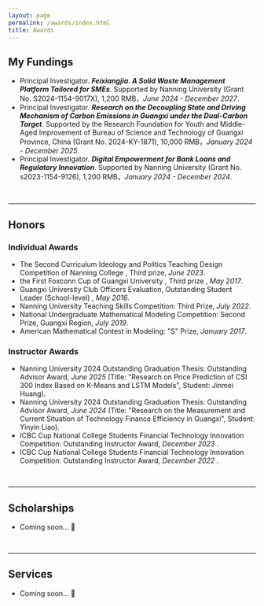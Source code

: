 ```yaml
---
layout: page
permalink: /awards/index.html
title: Awards
---
```




## My Fundings

- Principal Investigator. **_Feixiangjia. A Solid Waste Management Platform Tailored for SMEs_**. Supported by Nanning University (Grant No. S2024-1154-9017X), 1,200 RMB，_June 2024 - December 2027_.
- Principal Investigator. **_Research on the Decoupling State and Driving Mechanism of Carbon Emissions in Guangxi under the Dual-Carbon Target_**. Supported by the Research Foundation for  Youth and Middle-Aged Improvement of  Bureau of Science and Technology of Guangxi Province, China (Grant No. 2024-KY-1871),  10,000 RMB，_January 2024 - December 2025_.
- Principal Investigator. **_Digital Empowerment for Bank Loans and Regulatory Innovation_**. Supported by Nanning University (Grant No. s2023-1154-9126),  1,200 RMB，_January 2024 - December 2024_.



<br>

---


## Honors
### Individual Awards

- The Second Curriculum Ideology and Politics Teaching Design Competition of Nanning College , Third prize, _June 2023_.
- the First Foxconn Cup of Guangxi University , Third prize , _May 2017_.
- Guangxi University Club Officers Evaluation, Outstanding Student Leader (School-level) , _May 2016_.
- Nanning University Teaching Skills Competition: Third Prize, _July 2022_.
- National Undergraduate Mathematical Modeling Competition: Second Prize, Guangxi Region, _July 2019_.
- American Mathematical Contest in Modeling: "S" Prize, _January 2017_.

### Instructor Awards
- Nanning University 2024 Outstanding Graduation Thesis: Outstanding Advisor Award, _June 2025_ (Title: "Research on Price Prediction of CSI 300 Index Based on K-Means and LSTM Models", Student: Jinmei Huang).
- Nanning University 2024 Outstanding Graduation Thesis: Outstanding Advisor Award, _June 2024_ (Title: "Research on the Measurement and Current Situation of Technology Finance Efficiency in Guangxi", Student: Yinyin Liao).
- ICBC Cup National College Students Financial Technology Innovation Competition: Outstanding Instructor Award, _December 2023_ .
- ICBC Cup National College Students Financial Technology Innovation Competition: Outstanding Instructor Award, _December 2022_ .




<br>

---

## Scholarships

- Coming soon... 🚀

<br>

---




## Services

- Coming soon... 🚀

<br>